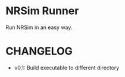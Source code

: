 # NRSim Runner

Run NRSim in an easy way.

# CHANGELOG

- v0.1: Build executable to different directory


